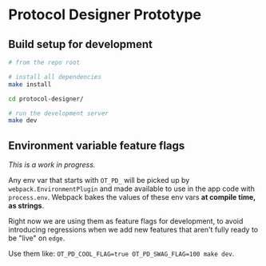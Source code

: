 # Protocol Designer Prototype

## Build setup for development

```bash
# from the repo root

# install all dependencies
make install

cd protocol-designer/

# run the development server
make dev
```

## Environment variable feature flags

*This is a work in progress.*

Any env var that starts with `OT_PD_` will be picked up by `webpack.EnvironmentPlugin` and made available to use in the app code with `process.env`. Webpack bakes the values of these env vars **at compile time, as strings**.

Right now we are using them as feature flags for development, to avoid introducing regressions when we add new features that aren't fully ready to be "live" on `edge`.

Use them like: `OT_PD_COOL_FLAG=true OT_PD_SWAG_FLAG=100 make dev`.
